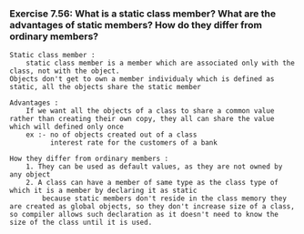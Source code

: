 ### Exercise 7.56: What is a static class member? What are the advantages of static members? How do they differ from ordinary members?
    Static class member :
        static class member is a member which are associated only with the class, not with the object. 
    Objects don't get to own a member individualy which is defined as static, all the objects share the static member

    Advantages :
        If we want all the objects of a class to share a common value rather than creating their own copy, they all can share the value which will defined only once
        ex :- no of objects created out of a class
              interest rate for the customers of a bank
    
    How they differ from ordinary members :
        1. They can be used as default values, as they are not owned by any object
        2. A class can have a member of same type as the class type of which it is a member by declaring it as static
            because static members don't reside in the class memory they are created as global objects, so they don't increase size of a class, so compiler allows such declaration as it doesn't need to know the size of the class until it is used.